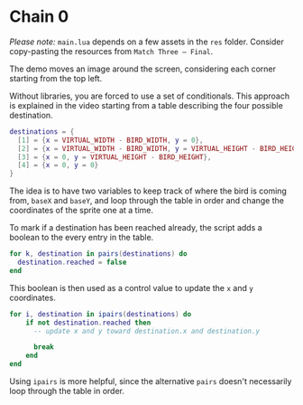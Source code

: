 # Chain 0

_Please note:_ `main.lua` depends on a few assets in the `res` folder. Consider copy-pasting the resources from `Match Three — Final`.

The demo moves an image around the screen, considering each corner starting from the top left.

Without libraries, you are forced to use a set of conditionals. This approach is explained in the video starting from a table describing the four possible destination.

```lua
destinations = {
  [1] = {x = VIRTUAL_WIDTH - BIRD_WIDTH, y = 0},
  [2] = {x = VIRTUAL_WIDTH - BIRD_WIDTH, y = VIRTUAL_HEIGHT - BIRD_HEIGHT},
  [3] = {x = 0, y = VIRTUAL_HEIGHT - BIRD_HEIGHT},
  [4] = {x = 0, y = 0}
}
```

The idea is to have two variables to keep track of where the bird is coming from, `baseX` and `baseY`, and loop through the table in order and change the coordinates of the sprite one at a time.

To mark if a destination has been reached already, the script adds a boolean to the every entry in the table.

```lua
for k, destination in pairs(destinations) do
  destination.reached = false
end
```

This boolean is then used as a control value to update the `x` and `y` coordinates.

```lua
for i, destination in ipairs(destinations) do
    if not destination.reached then
      -- update x and y toward destination.x and destination.y

      break
    end
end
```

Using `ipairs` is more helpful, since the alternative `pairs` doesn't necessarily loop through the table in order.
